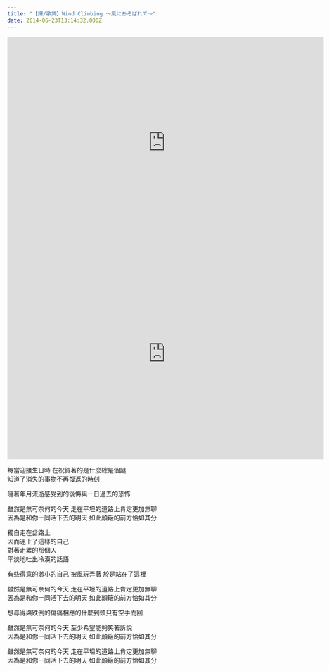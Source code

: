 ```yaml
---
title: "【譯/歌詞】Wind Climbing ～風にあそばれて～"
date: 2014-06-23T13:14:32.000Z
---
```


<iframe width="720" height="480" src="https://www.youtube.com/embed/jRFD8HwkS-Y" frameborder="0" allow="accelerometer; autoplay; clipboard-write; encrypted-media; gyroscope; picture-in-picture" allowfullscreen></iframe>

<iframe width="720" height="480" src="https://www.youtube.com/embed/p7M1IBx93Fc" frameborder="0" allow="accelerometer; autoplay; clipboard-write; encrypted-media; gyroscope; picture-in-picture" allowfullscreen></iframe>

每當迎接生日時 在祝賀著的是什麼總是個謎
<br>知道了消失的事物不再復返的時刻

隨著年月流逝感受到的後悔與一日過去的恐怖

雖然是無可奈何的今天 走在平坦的道路上肯定更加無聊
<br>因為是和你一同活下去的明天 如此顛簸的前方恰如其分

獨自走在岔路上
<br>因而迷上了這樣的自己
<br>對著走累的那個人
<br>平淡地吐出冷漠的話語

有些得意的渺小的自己 被風玩弄著 於是站在了這裡

雖然是無可奈何的今天 走在平坦的道路上肯定更加無聊
<br>因為是和你一同活下去的明天 如此顛簸的前方恰如其分

想尋得與跌倒的傷痛相應的什麼到頭只有空手而回

雖然是無可奈何的今天 至少希望能夠笑著訴說
<br>因為是和你一同活下去的明天 如此顛簸的前方恰如其分

雖然是無可奈何的今天 走在平坦的道路上肯定更加無聊
<br>因為是和你一同活下去的明天 如此顛簸的前方恰如其分
